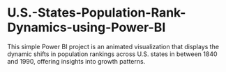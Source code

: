 # U.S.-States-Population-Rank-Dynamics-using-Power-BI

This simple Power BI project is an animated visualization that displays the dynamic shifts in population rankings across U.S. states in between 1840 and 1990, offering insights into growth patterns.
